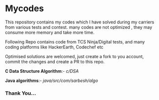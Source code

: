 # Mycodes
This repository contains my codes which I have solved during my carriers from various tests and contest.
many codes are not optimized ,
they may consume more memory and take more time.

Following Repo contains code from TCS Ninja/Digital tests, and many coding platforms like HackerEarth, Codechef etc

Optimised solutions are welcomed, just create a fork to you account, commit the changes and create a PR to this repo.

**C Data Structure Algorithm**:- *c/DSA*

**Java algorithms**:- *java/src/com/sarbesh/algo*

### Thank You...
